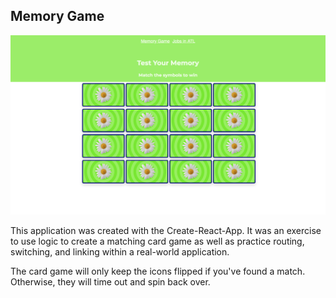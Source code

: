 ## Memory Game 

![memory](https://github.com/kaconant/memory-game/blob/master/public/img/memorygame.png) <!-- .element height="50%" width="50%" -->

This application was created with the Create-React-App. It was an exercise to use logic to create a matching card game as well as practice routing, switching, and linking within a real-world application. 

The card game will only keep the icons flipped if you've found a match. Otherwise, they will time out and spin back over. 
